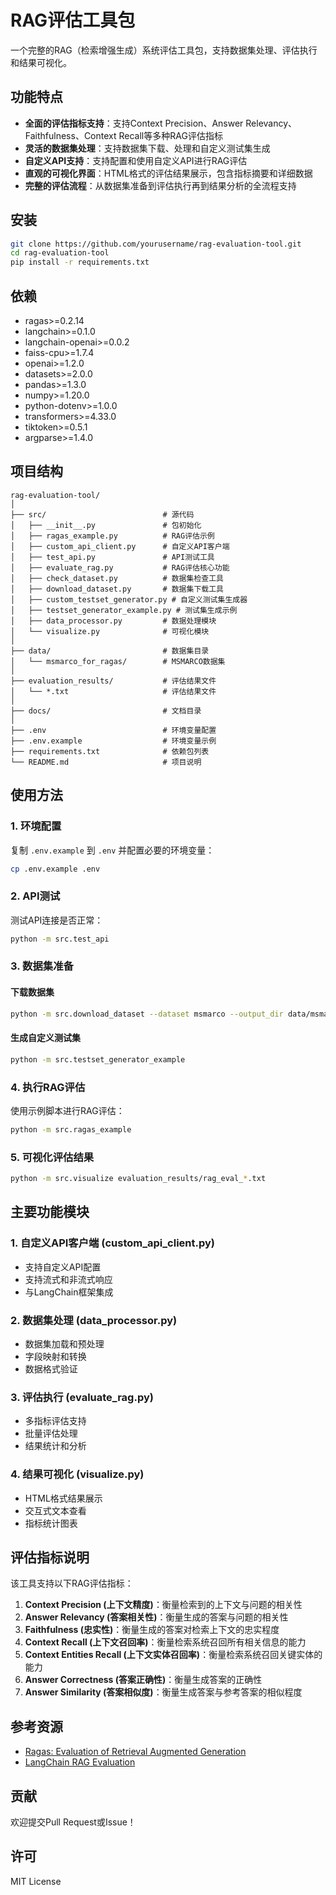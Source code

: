 # RAG评估工具包

一个完整的RAG（检索增强生成）系统评估工具包，支持数据集处理、评估执行和结果可视化。

## 功能特点

- **全面的评估指标支持**：支持Context Precision、Answer Relevancy、Faithfulness、Context Recall等多种RAG评估指标
- **灵活的数据集处理**：支持数据集下载、处理和自定义测试集生成
- **自定义API支持**：支持配置和使用自定义API进行RAG评估
- **直观的可视化界面**：HTML格式的评估结果展示，包含指标摘要和详细数据
- **完整的评估流程**：从数据集准备到评估执行再到结果分析的全流程支持

## 安装

```bash
git clone https://github.com/yourusername/rag-evaluation-tool.git
cd rag-evaluation-tool
pip install -r requirements.txt
```

## 依赖

- ragas>=0.2.14
- langchain>=0.1.0
- langchain-openai>=0.0.2
- faiss-cpu>=1.7.4
- openai>=1.2.0
- datasets>=2.0.0
- pandas>=1.3.0
- numpy>=1.20.0
- python-dotenv>=1.0.0
- transformers>=4.33.0
- tiktoken>=0.5.1
- argparse>=1.4.0

## 项目结构

```
rag-evaluation-tool/
│
├── src/                          # 源代码
│   ├── __init__.py               # 包初始化
│   ├── ragas_example.py          # RAG评估示例
│   ├── custom_api_client.py      # 自定义API客户端
│   ├── test_api.py               # API测试工具
│   ├── evaluate_rag.py           # RAG评估核心功能
│   ├── check_dataset.py          # 数据集检查工具
│   ├── download_dataset.py       # 数据集下载工具
│   ├── custom_testset_generator.py # 自定义测试集生成器
│   ├── testset_generator_example.py # 测试集生成示例
│   ├── data_processor.py         # 数据处理模块
│   └── visualize.py              # 可视化模块
│
├── data/                         # 数据集目录
│   └── msmarco_for_ragas/        # MSMARCO数据集
│
├── evaluation_results/           # 评估结果文件
│   └── *.txt                     # 评估结果文件
│
├── docs/                         # 文档目录
│
├── .env                          # 环境变量配置
├── .env.example                  # 环境变量示例
├── requirements.txt              # 依赖包列表
└── README.md                     # 项目说明
```

## 使用方法

### 1. 环境配置

复制 `.env.example` 到 `.env` 并配置必要的环境变量：

```bash
cp .env.example .env
```

### 2. API测试

测试API连接是否正常：

```bash
python -m src.test_api
```

### 3. 数据集准备

#### 下载数据集

```bash
python -m src.download_dataset --dataset msmarco --output_dir data/msmarco_for_ragas
```

#### 生成自定义测试集

```bash
python -m src.testset_generator_example
```

### 4. 执行RAG评估

使用示例脚本进行RAG评估：

```bash
python -m src.ragas_example
```

### 5. 可视化评估结果

```bash
python -m src.visualize evaluation_results/rag_eval_*.txt
```

## 主要功能模块

### 1. 自定义API客户端 (custom_api_client.py)

- 支持自定义API配置
- 支持流式和非流式响应
- 与LangChain框架集成

### 2. 数据集处理 (data_processor.py)

- 数据集加载和预处理
- 字段映射和转换
- 数据格式验证

### 3. 评估执行 (evaluate_rag.py)

- 多指标评估支持
- 批量评估处理
- 结果统计和分析

### 4. 结果可视化 (visualize.py)

- HTML格式结果展示
- 交互式文本查看
- 指标统计图表

## 评估指标说明

该工具支持以下RAG评估指标：

1. **Context Precision (上下文精度)**：衡量检索到的上下文与问题的相关性
2. **Answer Relevancy (答案相关性)**：衡量生成的答案与问题的相关性
3. **Faithfulness (忠实性)**：衡量生成的答案对检索上下文的忠实程度
4. **Context Recall (上下文召回率)**：衡量检索系统召回所有相关信息的能力
5. **Context Entities Recall (上下文实体召回率)**：衡量检索系统召回关键实体的能力
6. **Answer Correctness (答案正确性)**：衡量生成答案的正确性
7. **Answer Similarity (答案相似度)**：衡量生成答案与参考答案的相似程度

## 参考资源

- [Ragas: Evaluation of Retrieval Augmented Generation](https://docs.ragas.io/)
- [LangChain RAG Evaluation](https://python.langchain.com/docs/guides/evaluation/)

## 贡献

欢迎提交Pull Request或Issue！

## 许可

MIT License 
